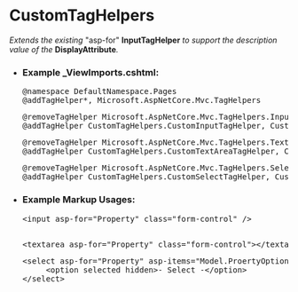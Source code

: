 # CustomTagHelpers

<em>Extends the existing</em> "asp-for" <strong>InputTagHelper</strong> <em>to support the description value of the</em> <strong>DisplayAttribute</strong><em>.</em><br />
<ul>
    <li>
        <h3>Example _ViewImports.cshtml:</h3>
        <pre>
@namespace DefaultNamespace.Pages
@addTagHelper*, Microsoft.AspNetCore.Mvc.TagHelpers</pre>
        <pre>
@removeTagHelper Microsoft.AspNetCore.Mvc.TagHelpers.InputTagHelper, Microsoft.AspNetCore.Mvc.TagHelpers
@addTagHelper CustomTagHelpers.CustomInputTagHelper, CustomTagHelpers</pre>
        <pre>
@removeTagHelper Microsoft.AspNetCore.Mvc.TagHelpers.TextAreaTagHelper, Microsoft.AspNetCore.Mvc.TagHelpers
@addTagHelper CustomTagHelpers.CustomTextAreaTagHelper, CustomTagHelpers</pre>
        <pre>
@removeTagHelper Microsoft.AspNetCore.Mvc.TagHelpers.SelectTagHelper, Microsoft.AspNetCore.Mvc.TagHelpers
@addTagHelper CustomTagHelpers.CustomSelectTagHelper, CustomTagHelpers</pre>
    </li>
    <li>
        <h3>Example Markup Usages:</h3>
        <pre>
&lt;input asp-for="Property" class="form-control" /></pre>
        <pre> 
&lt;textarea asp-for="Property" class="form-control">&lt;/textarea></pre>
        <pre>
&lt;select asp-for="Property" asp-items="Model.ProertyOptions" class="form-control">
 &nbsp; &nbsp; &lt;option selected hidden>- Select -&lt;/option>
&lt;/select></pre>
    </li>
</ul>

